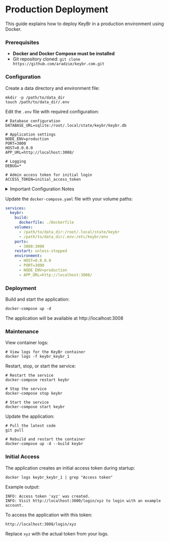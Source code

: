 # Production Deployment

This guide explains how to deploy KeyBr in a production environment using Docker.

### Prerequisites

- **Docker and Docker Compose must be installed**
- Git repository cloned: `git clone https://github.com/aradzie/keybr.com.git`

### Configuration

Create a data directory and environment file:

```shell
mkdir -p /path/to/data_dir
touch /path/to/data_dir/.env
```

Edit the `.env` file with required configuration:

```
# Database configuration
DATABASE_URL=sqlite:/root/.local/state/keybr/keybr.db

# Application settings
NODE_ENV=production
PORT=3000
HOST=0.0.0.0
APP_URL=http://localhost:3008/

# Logging
DEBUG=*

# Admin access token for initial login
ACCESS_TOKEN=initial_access_token
```

<details>
  <summary>
  Important Configuration Notes
  </summary>

- The `APP_URL` setting must match the external URL you'll use to access the application
- Make sure the configured port (3008 in this example) matches what you set in docker-compose.yaml
</details>

Update the `docker-compose.yaml` file with your volume paths:

```yaml
services:
  keybr:
    build:
      dockerfile: ./Dockerfile
    volumes:
      - /path/to/data_dir:/root/.local/state/keybr
      - /path/to/data_dir/.env:/etc/keybr/env
    ports:
      - 3008:3000
    restart: unless-stopped
    environment:
      - HOST=0.0.0.0
      - PORT=3000
      - NODE_ENV=production
      - APP_URL=http://localhost:3008/
```

### Deployment

Build and start the application:

```shell
docker-compose up -d
```

The application will be available at http://localhost:3008

### Maintenance

View container logs:

```shell
# View logs for the KeyBr container
docker logs -f keybr_keybr_1
```

Restart, stop, or start the service:

```shell
# Restart the service
docker-compose restart keybr

# Stop the service
docker-compose stop keybr

# Start the service
docker-compose start keybr
```

Update the application:

```shell
# Pull the latest code
git pull

# Rebuild and restart the container
docker-compose up -d --build keybr
```

### Initial Access

The application creates an initial access token during startup:

```shell
docker logs keybr_keybr_1 | grep "Access token"
```

Example output:
```
INFO: Access token 'xyz' was created.
INFO: Visit http://localhost:3000/login/xyz to login with an example account.
```

To access the application with this token:
```
http://localhost:3008/login/xyz
```

Replace `xyz` with the actual token from your logs.
